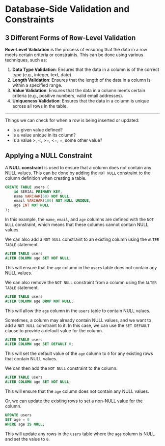 # Database-Side Validation and Constraints

## 3 Different Forms of Row-Level Validation

**Row-Level Validation** is the process of ensuring that the data in a row meets certain criteria or constraints. This can be done using various techniques, such as:

1. **Data Type Validation**: Ensures that the data in a column is of the correct type (e.g., integer, text, date).
2. **Length Validation**: Ensures that the length of the data in a column is within a specified range.
3. **Value Validation**: Ensures that the data in a column meets certain criteria (e.g., positive numbers, valid email addresses).
4. **Uniqueness Validation**: Ensures that the data in a column is unique across all rows in the table.

<hr/>

Things we can check for when a row is being inserted or updated:

- Is a given value defined?
- Is a value unique in its column?
- Is a value >, <, >=, <=, =, some other value?

## Applying a NULL Constraint

A **NULL constraint** is used to ensure that a column does not contain any NULL values. This can be done by adding the `NOT NULL` constraint to the column definition when creating a table.

```sql
CREATE TABLE users (
    id SERIAL PRIMARY KEY,
    name VARCHAR(50) NOT NULL,
    email VARCHAR(100) NOT NULL UNIQUE,
    age INT NOT NULL
);
```

In this example, the `name`, `email`, and `age` columns are defined with the `NOT NULL` constraint, which means that these columns cannot contain NULL values.

We can also add a `NOT NULL` constraint to an existing column using the `ALTER TABLE` statement.

```sql
ALTER TABLE users
ALTER COLUMN age SET NOT NULL;
```

This will ensure that the `age` column in the `users` table does not contain any NULL values.

We can also remove the `NOT NULL` constraint from a column using the `ALTER TABLE` statement.

```sql
ALTER TABLE users
ALTER COLUMN age DROP NOT NULL;
```

This will allow the `age` column in the `users` table to contain NULL values.

Sometimes, a column may already contain NULL values, and we want to add a `NOT NULL` constraint to it. In this case, we can use the `SET DEFAULT` clause to provide a default value for the column.

```sql
ALTER TABLE users
ALTER COLUMN age SET DEFAULT 0;
```

This will set the default value of the `age` column to `0` for any existing rows that contain NULL values.

We can then add the `NOT NULL` constraint to the column.

```sql
ALTER TABLE users
ALTER COLUMN age SET NOT NULL;
```

This will ensure that the `age` column does not contain any NULL values.

Or, we can update the existing rows to set a non-NULL value for the column.

```sql
UPDATE users
SET age = 0
WHERE age IS NULL;
```

This will update any rows in the `users` table where the `age` column is NULL and set the value to `0`.
